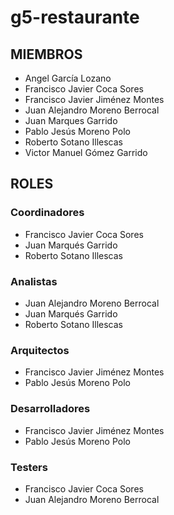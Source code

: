 # g5-restaurante
## MIEMBROS
- Angel García Lozano
- Francisco Javier Coca Sores
- Francisco Javier Jiménez Montes
- Juan Alejandro Moreno Berrocal
- Juan Marques Garrido
- Pablo Jesús Moreno Polo
- Roberto Sotano Illescas
- Victor Manuel Gómez Garrido

## ROLES
### Coordinadores
- Francisco Javier Coca Sores<br/>
- Juan Marqués Garrido<br/>
- Roberto Sotano Illescas<br/>

### Analistas
- Juan Alejandro Moreno Berrocal<br/>
- Juan Marqués Garrido<br/>
- Roberto Sotano Illescas<br/>

### Arquitectos
- Francisco Javier Jiménez Montes<br/>
- Pablo Jesús Moreno Polo<br/>

### Desarrolladores
- Francisco Javier Jiménez Montes<br/>
- Pablo Jesús Moreno Polo<br/>

### Testers
- Francisco Javier Coca Sores<br/>
- Juan Alejandro Moreno Berrocal<br/>
